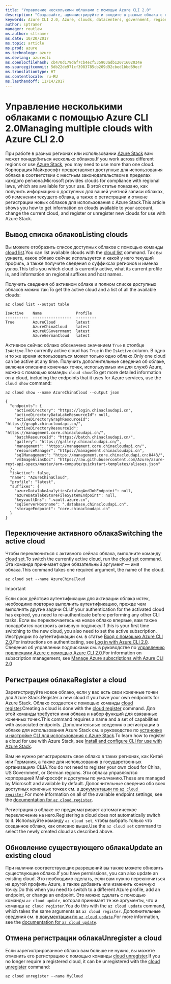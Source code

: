 ```yaml
---
title: "Управление несколькими облаками с помощью Azure CLI 2.0"
description: "Создавайте, администрируйте и входите в разные облака с помощью Azure CLI 2.0."
keywords: Azure CLI 2.0, Azure, clouds, datacenters, government, region, china, germany
author: sptramer
manager: routlaw
ms.author: sttramer
ms.date: 10/20/2017
ms.topic: article
ms.prod: azure
ms.technology: azure
ms.devlang: azurecli
ms.openlocfilehash: cb470d179daf7cb4ecf535903adb12071602034e
ms.sourcegitcommit: 5db22de971cf3983785cb209d92cbed1bbd69ecf
ms.translationtype: HT
ms.contentlocale: ru-RU
ms.lasthandoff: 11/14/2017
---
```

# <a name="managing-multiple-clouds-with-azure-cli-20"></a><span data-ttu-id="7dbfb-104">Управление несколькими облаками с помощью Azure CLI 2.0</span><span class="sxs-lookup"><span data-stu-id="7dbfb-104">Managing multiple clouds with Azure CLI 2.0</span></span>

<span data-ttu-id="7dbfb-105">При работе в разных регионах или использовании [Azure Stack](https://docs.microsoft.com/en-us/azure/azure-stack/user/) вам может понадобиться несколько облаков.</span><span class="sxs-lookup"><span data-stu-id="7dbfb-105">If you work across different regions or use [Azure Stack](https://docs.microsoft.com/en-us/azure/azure-stack/user/), you may need to use more than one cloud.</span></span> <span data-ttu-id="7dbfb-106">Корпорация Майкрософт предоставляет доступные для использования облака в соответствии с местным законодательством в пределах каждого региона.</span><span class="sxs-lookup"><span data-stu-id="7dbfb-106">Microsoft provides clouds for compliance with regional laws, which are available for your use.</span></span> <span data-ttu-id="7dbfb-107">В этой статье показано, как получить информацию о доступных для вашей учетной записи облаках, об изменении текущего облака, а также о регистрации и отмене регистрации новых облаков для использования с Azure Stack.</span><span class="sxs-lookup"><span data-stu-id="7dbfb-107">This article shows you how to get information on clouds available to your account, change the current cloud, and register or unregister new clouds for use with Azure Stack.</span></span>

## <a name="listing-clouds"></a><span data-ttu-id="7dbfb-108">Вывод списка облаков</span><span class="sxs-lookup"><span data-stu-id="7dbfb-108">Listing clouds</span></span>

<span data-ttu-id="7dbfb-109">Вы можете отобразить список доступных облаков с помощью команды [cloud list](/cli/azure/cloud#list).</span><span class="sxs-lookup"><span data-stu-id="7dbfb-109">You can list available clouds with the [cloud list](/cli/azure/cloud#list) command.</span></span> <span data-ttu-id="7dbfb-110">Так вы узнаете, какое облако сейчас используется и какой у него текущий профиль, а также получите сведения о суффиксах регионов и именах узлов.</span><span class="sxs-lookup"><span data-stu-id="7dbfb-110">This tells you which cloud is currently active, what its current profile is, and information on regional suffixes and host names.</span></span>

<span data-ttu-id="7dbfb-111">Получить сведения об активном облаке и полном списке доступных облаков можно так:</span><span class="sxs-lookup"><span data-stu-id="7dbfb-111">To get the active cloud and a list of all the available clouds:</span></span>

```azurecli
az cloud list --output table
```

```output
IsActive    Name               Profile
----------  -----------------  ---------
True        AzureCloud         latest
            AzureChinaCloud    latest
            AzureUSGovernment  latest
            AzureGermanCloud   latest
```

<span data-ttu-id="7dbfb-112">Активное сейчас облако обозначено значением `True` в столбце `IsActive`.</span><span class="sxs-lookup"><span data-stu-id="7dbfb-112">The currently active cloud has `True` in the `IsActive` column.</span></span> <span data-ttu-id="7dbfb-113">В одно и то же время использоваться может только одно облако.</span><span class="sxs-lookup"><span data-stu-id="7dbfb-113">Only one cloud can be active at any time.</span></span> <span data-ttu-id="7dbfb-114">Получить дополнительные сведения об облаке, включая описание конечных точек, используемых им для служб Azure, можно с помощью команды `cloud show`:</span><span class="sxs-lookup"><span data-stu-id="7dbfb-114">To get more detailed information on a cloud, including the endpoints that it uses for Azure services, use the `cloud show` command:</span></span>

```azurecli
az cloud show --name AzureChinaCloud --output json
```

```output
{
  "endpoints": {
    "activeDirectory": "https://login.chinacloudapi.cn",
    "activeDirectoryDataLakeResourceId": null,
    "activeDirectoryGraphResourceId": "https://graph.chinacloudapi.cn/",
    "activeDirectoryResourceId": "https://management.core.chinacloudapi.cn/",
    "batchResourceId": "https://batch.chinacloudapi.cn/",
    "gallery": "https://gallery.chinacloudapi.cn/",
    "management": "https://management.core.chinacloudapi.cn/",
    "resourceManager": "https://management.chinacloudapi.cn",
    "sqlManagement": "https://management.core.chinacloudapi.cn:8443/",
    "vmImageAliasDoc": "https://raw.githubusercontent.com/Azure/azure-rest-api-specs/master/arm-compute/quickstart-templates/aliases.json"
  },
  "isActive": false,
  "name": "AzureChinaCloud",
  "profile": "latest",
  "suffixes": {
    "azureDatalakeAnalyticsCatalogAndJobEndpoint": null,
    "azureDatalakeStoreFileSystemEndpoint": null,
    "keyvaultDns": ".vault.azure.cn",
    "sqlServerHostname": ".database.chinacloudapi.cn",
    "storageEndpoint": "core.chinacloudapi.cn"
  }
}
```

## <a name="switching-the-active-cloud"></a><span data-ttu-id="7dbfb-115">Переключение активного облака</span><span class="sxs-lookup"><span data-stu-id="7dbfb-115">Switching the active cloud</span></span>

<span data-ttu-id="7dbfb-116">Чтобы переключиться с активного сейчас облака, выполните команду [cloud set](/cli/azure/cloud#set).</span><span class="sxs-lookup"><span data-stu-id="7dbfb-116">To switch the currently active cloud, run the [cloud set](/cli/azure/cloud#set) command.</span></span> <span data-ttu-id="7dbfb-117">Эта команда принимает один обязательный аргумент — имя облака.</span><span class="sxs-lookup"><span data-stu-id="7dbfb-117">This command takes one required argument, the name of the cloud.</span></span>

```azurecli
az cloud set --name AzureChinaCloud
```

> [!IMPORTANT]
> <span data-ttu-id="7dbfb-118">Если срок действия аутентификации для активации облака истек, необходимо повторно выполнить аутентификацию, прежде чем выполнять другие задачи CLI.</span><span class="sxs-lookup"><span data-stu-id="7dbfb-118">If your authentication for the activated cloud has expired, you need to re-authenticate before performing any other CLI tasks.</span></span> <span data-ttu-id="7dbfb-119">Если вы переключаетесь на новое облако впервые, вам также понадобится настроить активную подписку.</span><span class="sxs-lookup"><span data-stu-id="7dbfb-119">If this is your first time switching to the new cloud, you also need to set the active subscription.</span></span>
> <span data-ttu-id="7dbfb-120">Инструкции по аутентификации см. в статье [Вход с помощью Azure CLI 2.0](authenticate-azure-cli.md).</span><span class="sxs-lookup"><span data-stu-id="7dbfb-120">For instructions on authenticating, see [Log in with Azure CLI 2.0](authenticate-azure-cli.md).</span></span> <span data-ttu-id="7dbfb-121">Сведения об управлении подписками см. в руководстве по [управлению подписками Azure с помощью Azure CLI 2.0](manage-azure-subscriptions-azure-cli.md).</span><span class="sxs-lookup"><span data-stu-id="7dbfb-121">For information on subscription management, see [Manage Azure subscriptions with Azure CLI 2.0](manage-azure-subscriptions-azure-cli.md)</span></span>

## <a name="register-a-cloud"></a><span data-ttu-id="7dbfb-122">Регистрация облака</span><span class="sxs-lookup"><span data-stu-id="7dbfb-122">Register a cloud</span></span>

<span data-ttu-id="7dbfb-123">Зарегистрируйте новое облако, если у вас есть свои конечные точки для Azure Stack.</span><span class="sxs-lookup"><span data-stu-id="7dbfb-123">Register a new cloud if you have your own endpoints for Azure Stack.</span></span> <span data-ttu-id="7dbfb-124">Облако создается с помощью команды [cloud register](/cli/azure/cloud#register).</span><span class="sxs-lookup"><span data-stu-id="7dbfb-124">Creating a cloud is done with the [cloud register](/cli/azure/cloud#register) command.</span></span> <span data-ttu-id="7dbfb-125">Для этой команды требуется имя облака и набор функций для связанных конечных точек.</span><span class="sxs-lookup"><span data-stu-id="7dbfb-125">This command requires a name and a set of capabilities with associated endpoints.</span></span> <span data-ttu-id="7dbfb-126">Дополнительные сведения о регистрации в облаке для использования Azure Stack см. в руководстве по [установке и настройке CLI для использования с Azure Stack](/azure/azure-stack/user/azure-stack-connect-cli#connect-to-azure-stack).</span><span class="sxs-lookup"><span data-stu-id="7dbfb-126">To learn how to register a cloud for use with Azure Stack, see [Install and configure CLI for use with Azure Stack](/azure/azure-stack/user/azure-stack-connect-cli#connect-to-azure-stack).</span></span>  

<span data-ttu-id="7dbfb-127">Вам не нужно регистрировать свое облако в таких регионах, как Китай или Германия, а также для использования в государственных организациях США.</span><span class="sxs-lookup"><span data-stu-id="7dbfb-127">You do not need to register your own cloud for China, US Government, or German regions.</span></span> <span data-ttu-id="7dbfb-128">Эти облака управляются корпорацией Майкрософт и доступны по умолчанию.</span><span class="sxs-lookup"><span data-stu-id="7dbfb-128">These are managed by Microsoft and available by default.</span></span>  <span data-ttu-id="7dbfb-129">Дополнительные сведения обо всех доступных конечных точках см. в [документации по `az cloud register`](/cli/azure/cloud?view=azure-cli-latest#az_cloud_register).</span><span class="sxs-lookup"><span data-stu-id="7dbfb-129">For more information on all of the available endpoint settings, see the [documentation for `az cloud register`](/cli/azure/cloud?view=azure-cli-latest#az_cloud_register).</span></span>

<span data-ttu-id="7dbfb-130">Регистрация в облаке не предусматривает автоматическое переключение на него.</span><span class="sxs-lookup"><span data-stu-id="7dbfb-130">Registering a cloud does not automatically switch to it.</span></span> <span data-ttu-id="7dbfb-131">Используйте команду `az cloud set`, чтобы выбрать только что созданное облако, как описано выше.</span><span class="sxs-lookup"><span data-stu-id="7dbfb-131">Use the `az cloud set` command to select the newly created cloud as described above.</span></span>

## <a name="update-an-existing-cloud"></a><span data-ttu-id="7dbfb-132">Обновление существующего облака</span><span class="sxs-lookup"><span data-stu-id="7dbfb-132">Update an existing cloud</span></span>

<span data-ttu-id="7dbfb-133">При наличии соответствующих разрешений вы также можете обновить существующее облако.</span><span class="sxs-lookup"><span data-stu-id="7dbfb-133">If you have permissions, you can also update an existing cloud.</span></span> <span data-ttu-id="7dbfb-134">Это необходимо сделать, если вам нужно переключиться на другой профиль Azure, а также добавить или изменить конечную точку.</span><span class="sxs-lookup"><span data-stu-id="7dbfb-134">Do this when you need to switch to a different Azure profile, add an endpoint, or change an endpoint.</span></span>
<span data-ttu-id="7dbfb-135">Это можно сделать с помощью команды `az cloud update`, которая принимает те же аргументы, что и команда `az cloud register`.</span><span class="sxs-lookup"><span data-stu-id="7dbfb-135">You do this with the `az cloud update` command, which takes the same arguments as `az cloud register`.</span></span> <span data-ttu-id="7dbfb-136">Дополнительные сведения см. в [документации по `az cloud update`](/cli/azure/cloud?view=azure-cli-latest#az_cloud_update).</span><span class="sxs-lookup"><span data-stu-id="7dbfb-136">For more information, see the [documentation for `az cloud update`](/cli/azure/cloud?view=azure-cli-latest#az_cloud_update).</span></span>

## <a name="unregister-a-cloud"></a><span data-ttu-id="7dbfb-137">Отмена регистрации облака</span><span class="sxs-lookup"><span data-stu-id="7dbfb-137">Unregister a cloud</span></span>

<span data-ttu-id="7dbfb-138">Если зарегистрированное облако вам больше не нужно, вы можете отменить его регистрацию с помощью команды [cloud unregister](/cli/azure/cloud#unregister).</span><span class="sxs-lookup"><span data-stu-id="7dbfb-138">If you no longer require a registered cloud, it can be unregistered with the [cloud unregister](/cli/azure/cloud#unregister) command:</span></span>

```azurecli
az cloud unregister --name MyCloud
```
